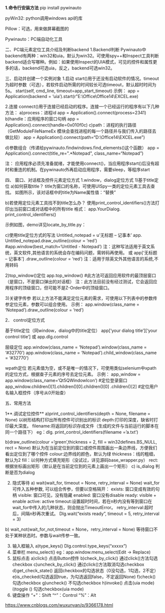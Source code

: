 **1.命令行安装方法**
pip install pywinauto

pyWin32: python调用windows api的库

Pillow：可选，用来做屏幕截图的

Pywinauto：PC端自动化工具

二、PC端元素定位工具介绍及判断backend
1.Backend判断
Pywinauto中backend有两种：win32和uia，默认为win32。可使用spy++和Inspect工具判断backend适合写哪种。例如：如果使用Inspect的UIA模式，可见的控件和属性更多的话，backend可选uia，反之，backend可选win32。

三、启动并创建一个实例对象
1.启动
start()用于还没有启动软件的情况。timeout为超时参数（可选），若软件启动所需的时间较长可选timeout，默认超时时间为5s。
start(self, cmd_line, timeout=app_start_timeout)
示例：
app = Application(backend = ‘uia’).start(r"E:\Office\Office14\EXCEL.exe)

2.连接
connect()用于连接已经启动的程序。连接一个已经运行的程序有以下几种方法：
a)process：进程id
app = Application().connect(process=2341)
b)handle：应用程序的窗口句柄
app = Application().connect(handle=0x010f0c)
c)path：进程的执行路径（GetModuleFileNameEx 模块会查找进程的每一个路径并与我们传入的路径去做比较）
app = Application().connect(path=“D:\Office14\EXCEL.exe”)

d)参数组合（传递给pywinauto.findwindows.find_elements()这个函数）
app = Application().connect(title_re=".*Notepad", class_name=“Notepad”)

注：
应用程序必须先准备就绪，才能使用connect()，当应用程序start()后没有超时和重连的机制。在pywinauto外再启动应用程序，需要sleep，等程序start

四、 窗口、对话框及控件元素定位方式
1.window，dialog定位方式
1)基于title定位
a)如何获取title？
title为窗口的名称，可使用UISpy一类的定位元素工具去查找。
如图所示，该对话框中的title为Name属性值：“替换”

b)若使用定位元素工具找不到title怎么办？
使用print_control_identifiers()方法打印出当前窗口或对话框中的所有title
格式：
app.YourDialog. print_control_identifiers()

示例如图，demo详见locate_by_title.py：

c)使用title定位方式的写法
Untitled_notepad = u’无标题 – 记事本’
app. Untitled_notepad.draw_outline(colour = ‘red’) #app.window(best_match=‘Untitled - Notepad’)
注：这种写法适用于英文系统，英文软件,其他语言的系统会存在编码问题，需转码再使用。
或
app[‘无标题 – 记事本’] .draw_outline(colour = ‘red’)
注：适用于除英文外其他语言的系统,不用转码

2)top_window()定位
app.top_window() #此方法可返回应用软件的最顶层窗口（是窗口，不是窗口弹出的对话框）
注：此方法目前没有经过测试，它会返回应用程序的顶级窗口，但可能不是Z-Order中的顶级窗口。

3)关键字传参
若以上方法不能满足定位元素的需求，可使用以下列表中的参数传参定位元素，参数可以组合使用。
示例：
app.window(class_name = ‘Notepad’).draw_outline(colour = ‘red’)

2． control定位方式

基于title定位（同window，dialog中的title定位）
app[‘your dialog title’][‘your control title’]
或
app.dlg.control

层级定位
app.window(class_name = ’Notepad’).window(class_name = ‘#32770’)
app.window(class_name = ‘Notepad’).child_window(class_name = ‘#32770’)

wpath定位
若元素值为空，或不是唯一的情况下，可使用类似selenium中xpath的定位方式，根据查子元素的序号去定位元素。
示例：
app_window = app.window(class_name=‘Qt5QWindowIcon’) #定位登录窗口
app_window.children()[1].children()[0].children()[0] .children()[2] #定位用户名输入框控件（序号从0开始查）

五、常用方法

1**.调试定位控件**
a)print_control_identifiers(depth = None, filename = None)
以树形结构打印出所有控件可识别出的标识
depth:打印的深度，缺省时打印最大深度。
filename:将返回的标识存成文件（生成的文件与当前运行的脚本在同一个路径下）
eg：dlg. print_control_identifiers(filename =’a.txt’)

b)draw_outline(colour =’green’,thickness = 2,
fill = win32defines.BS_NULL, rect = None)
默认为在当前定位到的窗口或控件周围画出一条边界线，方便我们看出定位到了哪个控件
colour:边界线的颜色，默认为绿
thickness：线的粗细，默认为2
fill：以何种方式填充矩形（没试过，详见源码base_wrapper.py）
rect:根据坐标画出矩形（默认是在当前定位到的元素上画出一个矩形）
c) is_dialog 判断是否为dialog

2. 隐式等待
a) wait(wait_for, timeout = None, retry_interval = None)
wait_for可传入五种参数, 可以组合传参，但要以空格隔开：
exists: 窗口变成有效的句柄
visible: 窗口可见，没有隐藏
enabled: 窗口没有disable
ready: visible + enable
active: active
timeout:设置超时时间，若在n秒内没有等到窗口在wait_for中传入的几种状态，则会抛出TimeoutError。
retry_interval:超时后，间隔n秒再次重试。
Dlg.wait(“exists ready”, timeout = 5, retry_interval = 3)

b) wait_not(wait_for_not,timeout = None，retry_interval = None)
等待窗口不处于某种状态时。参数与wait传参一致。

3. 输入框输入
a)type_keys()
Dlg.control.type_keys(“xxxxx”)
4. 菜单栏
menu_select()
eg：app.window.menu_select(Edit -> Replace)
5. 鼠标点击
a)click() 点击Button控件
b)check_by_click() 通过click()方法勾选checkbox
c)uncheck_by_click() 通过click()方法取消勾选checkbox
d)get_check_state() 返回checkbox的勾选状态（0没勾选，1勾选，2不定）
e)is_checked(勾选返回true，为勾选返回false，不定返回None)
f)check() 勾选checkbox
g)uncheck() 不勾选checkbox
h)invoke() 点击(uia mode)
i)toggle () 勾选checkbox(uia mode)
6. 键盘操作
“+”：Shift
“^”：Control
“%”：Alt

https://www.cnblogs.com/wuxunyan/p/9366178.html